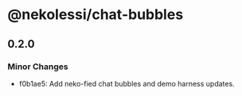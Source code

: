 # @nekolessi/chat-bubbles

## 0.2.0

### Minor Changes

- f0b1ae5: Add neko-fied chat bubbles and demo harness updates.
